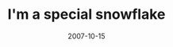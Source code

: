 ---
layout: base.njk
title : 'I&#39;m a special snowflake' 
view_title : 'I&#39;m a special snowflake' 
year : '2007' 
date : '2007-10-15' 
img_file : '/drawing/imaspecialsnowflake.png' 
html_file : 'imaspecialsnowflake' 
next_html : 'iwishyouknewhowifelt.html' 
year_order : '203' 
permalink : "title/{{html_file}}.html"
---